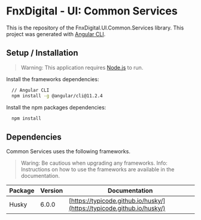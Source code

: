 # FnxDigital - UI: Common Services

This is the repository of the FnxDigital.UI.Common.Services library.
This project was generated with [Angular CLI](https://github.com/angular/angular-cli).

## Setup / Installation

> Warning: This application requires [Node.js](https://nodejs.org/) to run.

Install the frameworks dependencies:

```sh
  // Angular CLI
  npm install -g @angular/cli@11.2.4
```

Install the npm packages dependencies:

```sh
  npm install
```

## Dependencies

Common Services uses the following frameworks.

> Waring: Be cautious when upgrading any frameworks.
> Info: Instructions on how to use the frameworks are available in the documentation.

| Package  | Version | Documentation                                                          |
| -------- | ------- | ---------------------------------------------------------------------- |
| Husky    |  6.0.0  | [https://typicode.github.io/husky/](https://typicode.github.io/husky/) |
